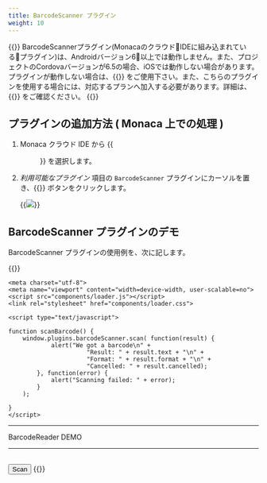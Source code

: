 ```yaml
---
title: BarcodeScanner プラグイン
weight: 10
---
```


{{<note>}}
BarcodeScannerプラグイン(MonacaのクラウドIDEに組み込まれているプラグイン)は、Androidバージョン6以上では動作しません。また、プロジェクトのCordovaバージョンが6.5の場合、iOSでは動作しない場合があります。プラグインが動作しない場合は、{{<link href="https://github.com/phonegap/phonegap-plugin-barcodescanner" title="PhoneGap Plugin BarcodeScanner">}} をご使用下さい。また、こちらのプラグインを使用する場合には、対応するプランへ加入する必要があります。詳細は、{{<link href="https://monaca.mobi/en/pricing" title="料金プラン">}} をご確認ください。
{{</note>}}

## プラグインの追加方法 ( Monaca 上での処理 )

1.  Monaca クラウド IDE から {{<menu menu1="設定" menu2="Cordova プラグインの管理">}} を選択します。

2.  *利用可能なプラグイン* 項目の `BarcodeScanner` プラグインにカーソルを置き、{{<guilabel name="有効">}} ボタンをクリックします。

    {{<img src="/images/reference/third_party_phonegap/barcode_scanner/1.png">}}

## BarcodeScanner プラグインのデモ

BarcodeScanner プラグインの使用例を、次に記します。

{{<highlight javascript>}}
<!DOCTYPE HTML>
<html>
<head>
    <title>Barcode Scanner DEMO</title>

    <meta charset="utf-8">
    <meta name="viewport" content="width=device-width, user-scalable=no">
    <script src="components/loader.js"></script>
    <link rel="stylesheet" href="components/loader.css">

    <script type="text/javascript">

    function scanBarcode() {
        window.plugins.barcodeScanner.scan( function(result) {
                alert("We got a barcode\n" +
                          "Result: " + result.text + "\n" +
                          "Format: " + result.format + "\n" +
                          "Cancelled: " + result.cancelled);
            }, function(error) {
                alert("Scanning failed: " + error);
            }
        );

    }
    </script>
</head>

<body>
    <hr> BarcodeReader DEMO <hr><br>
    <input type="button" onClick ="scanBarcode()" value ="Scan" />
</body>
</html>
{{</highlight>}}